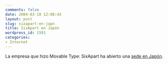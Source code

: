```yaml
---
comments: false
date: 2004-03-18 12:08:43
layout: post
slug: sixapart-en-japn
title: SixApart en Japón
wordpress_id: 1591
categories:
- Internet
---
```


La empresa que hizo Movable Type: SixApart ha abierto una [sede en Japón](http://www.sixapart.jp/).




 
